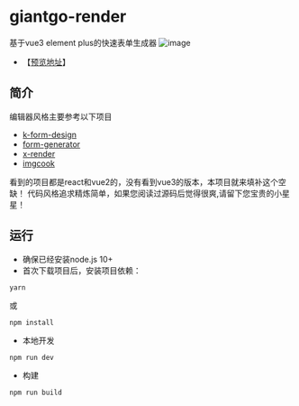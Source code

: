 # giantgo-render
基于vue3 element plus的快速表单生成器
![image](https://raw.githubusercontent.com/GiantGo/giantgo-render/master/public/preview.png)

- 【[预览地址](https://giantgo.github.io/giantgo-render/)】
## 简介
编辑器风格主要参考以下项目
- [k-form-design](https://github.com/Kchengz/k-form-design)
- [form-generator](https://github.com/JakHuang/form-generator)
- [x-render](https://github.com/alibaba/x-render)
- [imgcook](https://www.imgcook.com/)

看到的项目都是react和vue2的，没有看到vue3的版本，本项目就来填补这个空缺！
代码风格追求精炼简单，如果您阅读过源码后觉得很爽,请留下您宝贵的小星星！

## 运行
- 确保已经安装node.js 10+
- 首次下载项目后，安装项目依赖：
```
yarn
```
或
```
npm install
```
- 本地开发
```
npm run dev
```
- 构建
```
npm run build
```
